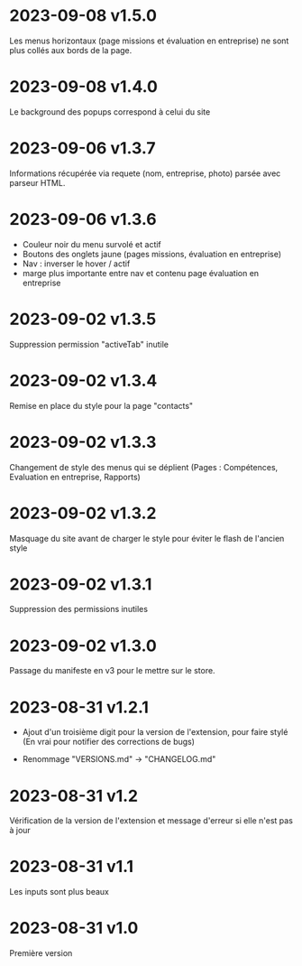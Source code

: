 # 2023-09-08 v1.5.0

Les menus horizontaux (page missions et évaluation en entreprise) ne sont plus collés aux bords de la page.

# 2023-09-08 v1.4.0

Le background des popups correspond à celui du site

# 2023-09-06 v1.3.7

Informations récupérée via requete (nom, entreprise, photo) parsée avec parseur HTML.

# 2023-09-06 v1.3.6

-   Couleur noir du menu survolé et actif
-   Boutons des onglets jaune (pages missions, évaluation en entreprise)
-   Nav : inverser le hover / actif
-   marge plus importante entre nav et contenu page évaluation en entreprise

# 2023-09-02 v1.3.5

Suppression permission "activeTab" inutile

# 2023-09-02 v1.3.4

Remise en place du style pour la page "contacts"

# 2023-09-02 v1.3.3

Changement de style des menus qui se déplient (Pages : Compétences, Evaluation en entreprise, Rapports)

# 2023-09-02 v1.3.2

Masquage du site avant de charger le style pour éviter le flash de l'ancien style

# 2023-09-02 v1.3.1

Suppression des permissions inutiles

# 2023-09-02 v1.3.0

Passage du manifeste en v3 pour le mettre sur le store.

# 2023-08-31 v1.2.1

-   Ajout d'un troisième digit pour la version de l'extension, pour faire stylé (En vrai pour notifier des corrections de bugs)

-   Renommage "VERSIONS.md" -> "CHANGELOG.md"

# 2023-08-31 v1.2

Vérification de la version de l'extension et message d'erreur si elle n'est pas à jour

# 2023-08-31 v1.1

Les inputs sont plus beaux

# 2023-08-31 v1.0

Première version
